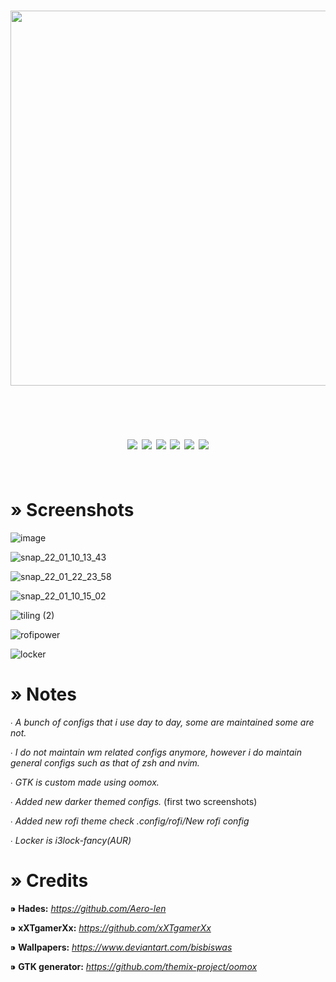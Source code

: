 <h1 align="center">
  <img src="https://user-images.githubusercontent.com/89124240/147824938-d7c9fda3-c966-4205-a97d-1e037b359af5.png" width="600">
</h1>
<br>
<h1 align="center">
  <img align="center" src="https://img.shields.io/static/v1?label=WM&message=I3&style=for-the-badge&color=e0ae69&logoColor=A9B1D6&labelColor=24283B">
  <img align="center" src="https://img.shields.io/static/v1?label=BAR&message=POLYBAR&style=for-the-badge&color=9ece6a&logoColor=A9B1D6&labelColor=24283B">
  <img align="center" src="https://img.shields.io/static/v1?label=LAUNCHER&message=ROFI&style=for-the-badge&color=f6778e&logoColor=A9B1D6&labelColor=24283B">
  <img align="center" src="https://img.shields.io/static/v1?label=SHELL&message=ZSH&style=for-the-badge&color=a8b0d6&logoColor=A9B1D6&labelColor=24283B">
  <img align="center" src="https://img.shields.io/static/v1?label=TERMINAL%20EMULATOR&message=KITTY&style=for-the-badge&color=7aa3f6&logoColor=A9B1D6&labelColor=24283B">
  <img align="center" src="https://img.shields.io/static/v1?label=COLOR%20SCHEME&message=TOKYONIGHT&style=for-the-badge&color=ba9af6&logoColor=A9B1D6&labelColor=24283B">
<br>
<br>
</h1>

# » Screenshots 

![image](https://user-images.githubusercontent.com/89124240/193265632-d3bc8247-3035-4794-964e-93012ae8da60.png)

![snap_22_01_10_13_43](https://user-images.githubusercontent.com/89124240/148735792-093cc0fd-af9b-4cde-ad63-1ed10c6137b2.png)

![snap_22_01_22_23_58](https://user-images.githubusercontent.com/89124240/150651030-6f926f39-b1a5-442d-87fb-9e30a977d666.png)

![snap_22_01_10_15_02](https://user-images.githubusercontent.com/89124240/148744180-d15dc45f-8e5a-4450-b719-240c99fc4bd6.png)

![tiling (2)](https://user-images.githubusercontent.com/89124240/145603807-79d9250a-7337-4523-bbfe-4d20fc18f7e1.png)

![rofipower](https://user-images.githubusercontent.com/89124240/143732201-6e5d4b42-41f7-4ef5-8b71-0d2ab7874446.png)

![locker](https://user-images.githubusercontent.com/89124240/143732176-f262f952-70d1-49ca-8b9e-ace82b14c904.png)

# » Notes

∙ _A bunch of configs that i use day to day, some are maintained some are not._

∙ _I do not maintain wm related configs anymore, however i do maintain general configs such as that of zsh and nvim._

∙ _GTK is custom made using oomox._

∙ _Added new darker themed configs._ (first two screenshots)

∙ _Added new rofi theme check .config/rofi/New rofi config_

∙ _Locker is i3lock-fancy(AUR)_

# » Credits

⁍ **Hades:** _https://github.com/Aero-len_

⁍ **xXTgamerXx:** _https://github.com/xXTgamerXx_

⁍ **Wallpapers:** _https://www.deviantart.com/bisbiswas_

⁍ **GTK generator:** _https://github.com/themix-project/oomox_
